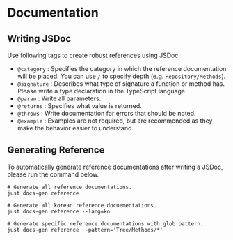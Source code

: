 # Documentation

## Writing JSDoc

Use following tags to create robust references using JSDoc.

- `@category` : Specifies the category in which the reference documentation will be placed. You can use `/` to specify depth (e.g. `Repository/Methods`).
- `@signature` : Describes what type of signature a function or method has. Please write a type declaration in the TypeScript language.
- `@param` : Write all parameters.
- `@returns` : Specifies what value is returned.
- `@throws` : Write documentation for errors that should be noted.
- `@example` : Examples are not required, but are recommended as they make the behavior easier to understand.

## Generating Reference

To automatically generate reference documentations after writing a JSDoc, please run the command below.

```shell
# Generate all reference documentations.
just docs-gen reference

# Generate all korean reference docuementations.
just docs-gen reference --lang=ko

# Generate specific reference documentations with glob pattern.
just docs-gen reference --pattern='Tree/Methods/*'
```
